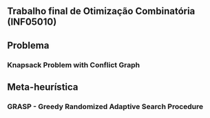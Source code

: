 Trabalho final de Otimização Combinatória (INF05010)
----

## Problema

### Knapsack Problem with Conflict Graph

## Meta-heurística

### GRASP - Greedy Randomized Adaptive Search Procedure
